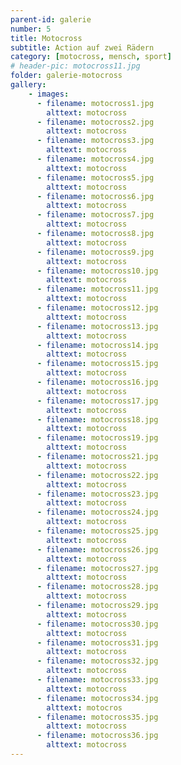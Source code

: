 ```yaml
---
parent-id: galerie
number: 5
title: Motocross
subtitle: Action auf zwei Rädern
category: [motocross, mensch, sport]
# header-pic: motocross11.jpg
folder: galerie-motocross
gallery:
    - images:
      - filename: motocross1.jpg
        alttext: motocross
      - filename: motocross2.jpg
        alttext: motocross
      - filename: motocross3.jpg
        alttext: motocross
      - filename: motocross4.jpg
        alttext: motocross
      - filename: motocross5.jpg
        alttext: motocross
      - filename: motocross6.jpg
        alttext: motocross
      - filename: motocross7.jpg
        alttext: motocross
      - filename: motocross8.jpg
        alttext: motocross
      - filename: motocross9.jpg
        alttext: motocross
      - filename: motocross10.jpg
        alttext: motocross
      - filename: motocross11.jpg
        alttext: motocross
      - filename: motocross12.jpg
        alttext: motocross
      - filename: motocross13.jpg
        alttext: motocross
      - filename: motocross14.jpg
        alttext: motocross
      - filename: motocross15.jpg
        alttext: motocross
      - filename: motocross16.jpg
        alttext: motocross
      - filename: motocross17.jpg
        alttext: motocross
      - filename: motocross18.jpg
        alttext: motocross
      - filename: motocross19.jpg
        alttext: motocross
      - filename: motocross21.jpg
        alttext: motocross
      - filename: motocross22.jpg
        alttext: motocross
      - filename: motocross23.jpg
        alttext: motocross
      - filename: motocross24.jpg
        alttext: motocross
      - filename: motocross25.jpg
        alttext: motocross
      - filename: motocross26.jpg
        alttext: motocross
      - filename: motocross27.jpg
        alttext: motocross
      - filename: motocross28.jpg
        alttext: motocross
      - filename: motocross29.jpg
        alttext: motocross
      - filename: motocross30.jpg
        alttext: motocross
      - filename: motocross31.jpg
        alttext: motocross
      - filename: motocross32.jpg
        alttext: motocross
      - filename: motocross33.jpg
        alttext: motocross
      - filename: motocross34.jpg
        alttext: motocros
      - filename: motocross35.jpg
        alttext: motocross
      - filename: motocross36.jpg
        alttext: motocross
---
```

<!-- beschreibender Text hier -->

